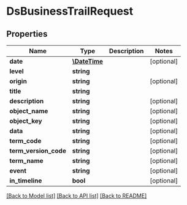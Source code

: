 # DsBusinessTrailRequest

## Properties
Name | Type | Description | Notes
------------ | ------------- | ------------- | -------------
**date** | [**\DateTime**](\DateTime.md) |  | [optional] 
**level** | **string** |  | 
**origin** | **string** |  | [optional] 
**title** | **string** |  | 
**description** | **string** |  | [optional] 
**object_name** | **string** |  | [optional] 
**object_key** | **string** |  | [optional] 
**data** | **string** |  | [optional] 
**term_code** | **string** |  | [optional] 
**term_version_code** | **string** |  | [optional] 
**term_name** | **string** |  | [optional] 
**event** | **string** |  | [optional] 
**in_timeline** | **bool** |  | [optional] 

[[Back to Model list]](../../README.md#documentation-for-models) [[Back to API list]](../../README.md#documentation-for-api-endpoints) [[Back to README]](../../README.md)

